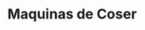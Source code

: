 ---
title: "Maquinas de Coser"
url: /ciudad-autonoma-de-buenos-aires/maquinas-de-coser/
shop: coser
---